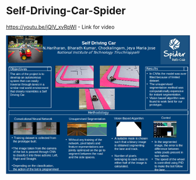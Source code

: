 # Self-Driving-Car-Spider

https://youtu.be/jQlV_xvRpWI - Link for video


<p align="center">
<img src="SDC.png" >
</p>
